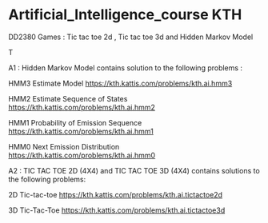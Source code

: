# Artificial_Intelligence_course KTH
DD2380 
Games : Tic tac toe 2d , Tic tac toe 3d and Hidden Markov Model

T

A1 :  Hidden Markov Model contains solution to the following problems :

HMM3 Estimate Model
https://kth.kattis.com/problems/kth.ai.hmm3

HMM2 Estimate Sequence of States
https://kth.kattis.com/problems/kth.ai.hmm2


HMM1 Probability of Emission Sequence
https://kth.kattis.com/problems/kth.ai.hmm1


HMM0 Next Emission Distribution
https://kth.kattis.com/problems/kth.ai.hmm0




A2 :  TIC TAC TOE 2D (4X4) and TIC TAC TOE 3D (4X4) contains solutions to the following problems:


2D Tic-tac-toe
https://kth.kattis.com/problems/kth.ai.tictactoe2d


3D Tic-Tac-Toe
https://kth.kattis.com/problems/kth.ai.tictactoe3d
